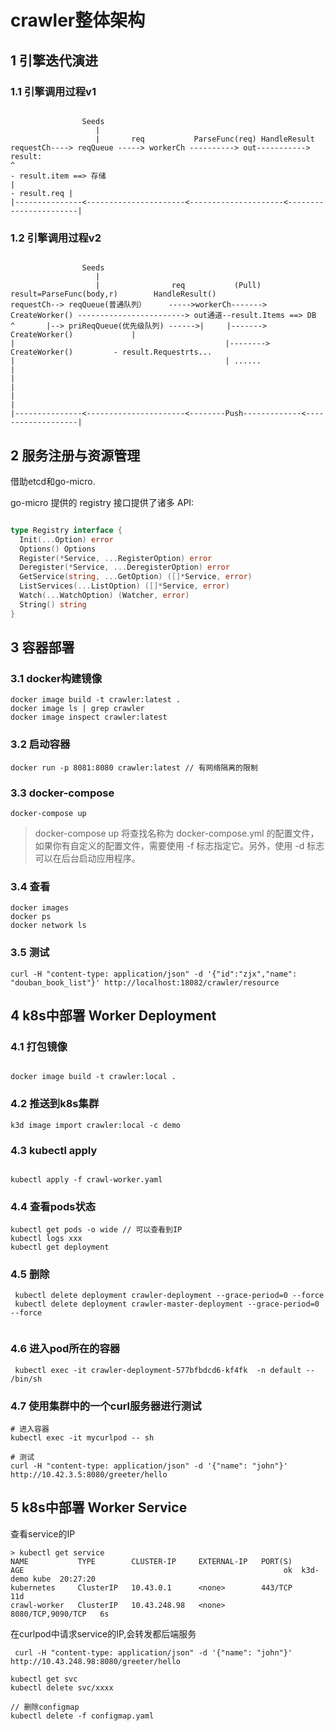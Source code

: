 # crawler整体架构
## 1 引擎迭代演进
### 1.1 引擎调用过程v1
```

                Seeds
                   |
                   |       req           ParseFunc(req) HandleResult
requestCh----> reqQueue -----> workerCh ----------> out-----------> result:
^                                                                       - result.item ==> 存储
|                                                                       - result.req |
|---------------<----------------------<---------------------<-----------------------|

```

### 1.2 引擎调用过程v2
```

                Seeds
                   |
                   |                req           (Pull)                  result=ParseFunc(body,r)        HandleResult()
requestCh--> reqQueue(普通队列）     ----->workerCh-------> CreateWorker() ------------------------> out通道--result.Items ==> DB 
^       |--> priReqQueue(优先级队列) ------>|     |-------> CreateWorker()             |
|                                               |--------> CreateWorker()         - result.Requestrts...
|                                               | ......                             |       
|                                                                                    |
|                                                                                    |
|---------------<----------------------<--------Push-------------<-------------------|

```

## 2 服务注册与资源管理

借助etcd和go-micro.

go-micro 提供的 registry 接口提供了诸多 API:
```go

type Registry interface {
  Init(...Option) error
  Options() Options
  Register(*Service, ...RegisterOption) error
  Deregister(*Service, ...DeregisterOption) error
  GetService(string, ...GetOption) ([]*Service, error)
  ListServices(...ListOption) ([]*Service, error)
  Watch(...WatchOption) (Watcher, error)
  String() string
}
```
## 3 容器部署
### 3.1 docker构建镜像
```
docker image build -t crawler:latest .
docker image ls | grep crawler
docker image inspect crawler:latest
```
### 3.2 启动容器
```
docker run -p 8081:8080 crawler:latest // 有网络隔离的限制
```

### 3.3 docker-compose
```
docker-compose up
```
> docker-compose up 将查找名称为 docker-compose.yml 的配置文件，如果你有自定义的配置文件，需要使用 -f 标志指定它。另外，使用 -d 标志可以在后台启动应用程序。

### 3.4 查看
```
docker images
docker ps
docker network ls
```

### 3.5 测试
```shell
curl -H "content-type: application/json" -d '{"id":"zjx","name": "douban_book_list"}' http://localhost:18082/crawler/resource
```

## 4 k8s中部署 Worker Deployment
### 4.1 打包镜像
```shell

docker image build -t crawler:local .
```

### 4.2 推送到k8s集群
```shell
k3d image import crawler:local -c demo

```

### 4.3 kubectl apply
```shell

kubectl apply -f crawl-worker.yaml
```

### 4.4 查看pods状态
```shell
kubectl get pods -o wide // 可以查看到IP
kubectl logs xxx
kubectl get deployment

```

### 4.5 删除
```shell
 kubectl delete deployment crawler-deployment --grace-period=0 --force
 kubectl delete deployment crawler-master-deployment --grace-period=0 --force
 
```

### 4.6 进入pod所在的容器
```shell
 kubectl exec -it crawler-deployment-577bfbdcd6-kf4fk  -n default -- /bin/sh
```

### 4.7 使用集群中的一个curl服务器进行测试
```shell
# 进入容器
kubectl exec -it mycurlpod -- sh

# 测试
curl -H "content-type: application/json" -d '{"name": "john"}' http://10.42.3.5:8080/greeter/hello

```

## 5 k8s中部署 Worker Service
查看service的IP
```shell
> kubectl get service
NAME           TYPE        CLUSTER-IP     EXTERNAL-IP   PORT(S)             AGE                                                          ok  k3d-demo kube  20:27:20 
kubernetes     ClusterIP   10.43.0.1      <none>        443/TCP             11d
crawl-worker   ClusterIP   10.43.248.98   <none>        8080/TCP,9090/TCP   6s

```
在curlpod中请求service的IP,会转发都后端服务
```shell
 curl -H "content-type: application/json" -d '{"name": "john"}' http://10.43.248.98:8080/greeter/hello
```

```shell
kubectl get svc
kubectl delete svc/xxxx
```

```shell
// 删除configmap
kubectl delete -f configmap.yaml
```








